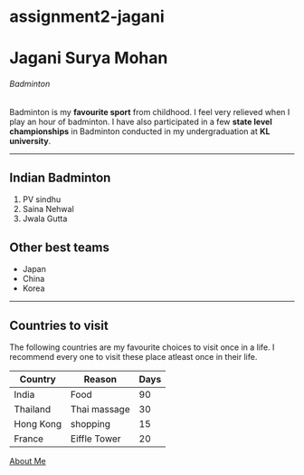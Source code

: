 # assignment2-jagani
# Jagani Surya Mohan
###### Badminton

Badminton is my **favourite sport** from childhood. I feel very relieved when I play an hour of badminton. I have also participated in a few **state level championships** in Badminton conducted in my undergraduation at **KL university**.

---
## Indian Badminton
1. PV sindhu
1. Saina Nehwal
1. Jwala Gutta

## Other best teams
* Japan
* China
* Korea

---
## Countries to visit
The following countries are my favourite choices to visit once in a life. I recommend every one to visit these place atleast once in their life.

| Country | Reason | Days |
| --- | --- | --- |
| India | Food | 90 |
| Thailand | Thai massage | 30 |
| Hong Kong | shopping | 15 |
| France | Eiffle Tower | 20 |


[About Me](AboutMe.md)